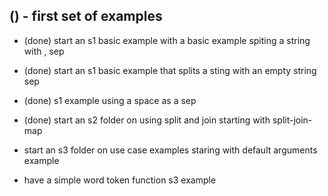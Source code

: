
## () - first set of examples
* (done) start an s1 basic example with a basic example spiting a string with , sep
* (done) start an s1 basic example that splits a sting with an empty string sep
* (done) s1 example using a space as a sep
* (done) start an s2 folder on using split and join starting with split-join-map

* start an s3 folder on use case examples staring with default arguments example
* have a simple word token function s3 example